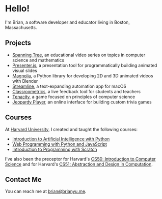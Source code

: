 # Hello!

I'm Brian, a software developer and educator living in Boston, Massachusetts.

## Projects

* [Spanning Tree](https://www.youtube.com/spanningtree), an educational video series on topics in computer science and mathematics
* [Presenter.js](https://github.com/brianyu28/presenter), a presentation tool for programmatically building animated visual slides
* [Magnolia](https://github.com/brianyu28/magnolia), a Python library for developing 2D and 3D animated videos with Blender
* [Streamline](https://github.com/brianyu28/streamline), a text-expanding automation app for macOS
* [Classroometrics](https://classroometrics.com), a live feedback tool for students and teachers
* [Tenacity](http://tenacity.brianyu.me/), a game focused on principles of computer science
* [Jeopardy Player](https://jeopardy.brianyu.me/), an online interface for building custom trivia games

## Courses

At [Harvard University](https://www.harvard.edu), I created and taught the following courses:

* [Introduction to Artificial Intelligence with Python](https://cs50.harvard.edu/ai)
* [Web Programming with Python and JavaScript](https://cs50.harvard.edu/web)
* [Introduction to Programming with Scratch](https://cs50.harvard.edu/scratch)

I've also been the preceptor for Harvard's [CS50: Introduction to Computer Science](https://cs50.harvard.edu) and for Harvard's [CS51: Abstraction and Design in Computation](https://cs51.io).

## Contact Me

You can reach me at <brian@brianyu.me>.
